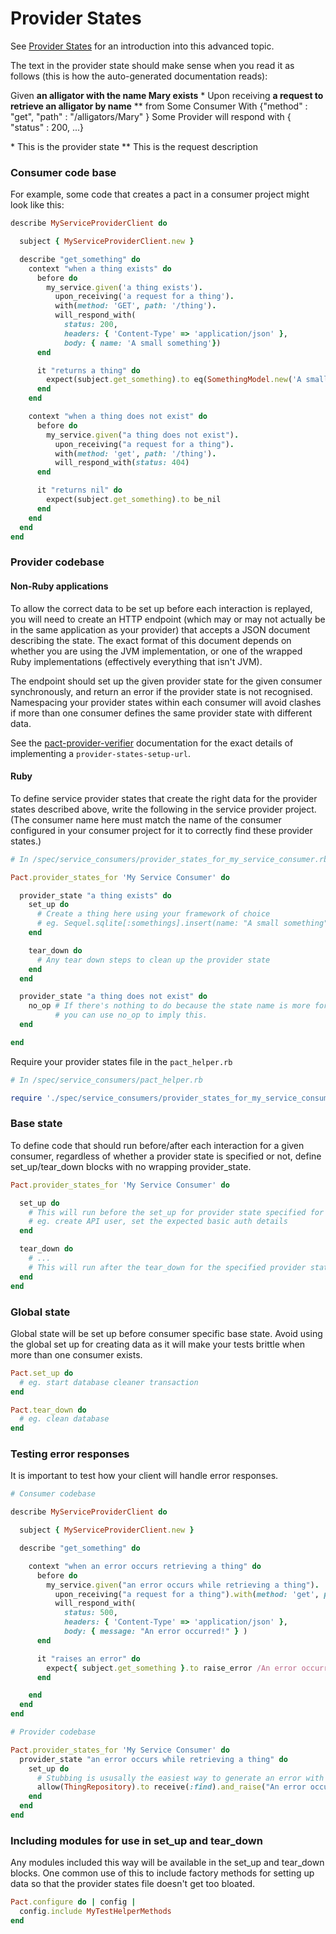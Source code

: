 # Provider States

See [Provider States](../provider_states.md) for an introduction into this advanced topic.

The text in the provider state should make sense when you read it as follows (this is how the auto-generated documentation reads):

Given **an alligator with the name Mary exists** \*
Upon receiving **a request to retrieve an alligator by name** \*\* from Some Consumer
With {"method" : "get", "path" : "/alligators/Mary" }
Some Provider will respond with { "status" : 200, ...}

\* This is the provider state
\*\* This is the request description

### Consumer code base

For example, some code that creates a pact in a consumer project might look like this:

```ruby
describe MyServiceProviderClient do

  subject { MyServiceProviderClient.new }

  describe "get_something" do
    context "when a thing exists" do
      before do
        my_service.given('a thing exists').
          upon_receiving('a request for a thing').
          with(method: 'GET', path: '/thing').
          will_respond_with(
            status: 200,
            headers: { 'Content-Type' => 'application/json' },
            body: { name: 'A small something'})
      end

      it "returns a thing" do
        expect(subject.get_something).to eq(SomethingModel.new('A small something'))
      end
    end

    context "when a thing does not exist" do
      before do
        my_service.given("a thing does not exist").
          upon_receiving("a request for a thing").
          with(method: 'get', path: '/thing').
          will_respond_with(status: 404)
      end

      it "returns nil" do
        expect(subject.get_something).to be_nil
      end
    end
  end
end
```

### Provider codebase

#### Non-Ruby applications

To allow the correct data to be set up before each interaction is replayed, you will need to create an HTTP endpoint (which may or may not actually be in the same application as your provider) that accepts a JSON document describing the state. The exact format of this document depends on whether you are using the JVM implementation, or one of the wrapped Ruby implementations (effectively everything that isn't JVM).

The endpoint should set up the given provider state for the given consumer synchronously, and return an error if the provider state is not recognised. Namespacing your provider states within each consumer will avoid clashes if more than one consumer defines the same provider state with different data.

See the [pact-provider-verifier](https://github.com/pact-foundation/pact-provider-verifier#api-with-provider-states) documentation for the exact details of implementing a `provider-states-setup-url`.

#### Ruby

To define service provider states that create the right data for the provider states described above, write the following in the service provider project. (The consumer name here must match the name of the consumer configured in your consumer project for it to correctly find these provider states.)

```ruby
# In /spec/service_consumers/provider_states_for_my_service_consumer.rb

Pact.provider_states_for 'My Service Consumer' do

  provider_state "a thing exists" do
    set_up do
      # Create a thing here using your framework of choice
      # eg. Sequel.sqlite[:somethings].insert(name: "A small something")
    end

    tear_down do
      # Any tear down steps to clean up the provider state
    end
  end

  provider_state "a thing does not exist" do
    no_op # If there's nothing to do because the state name is more for documentation purposes,
          # you can use no_op to imply this.
  end

end
```
Require your provider states file in the `pact_helper.rb`

```ruby
# In /spec/service_consumers/pact_helper.rb

require './spec/service_consumers/provider_states_for_my_service_consumer.rb'
```

### Base state

To define code that should run before/after each interaction for a given consumer, regardless of whether a provider state is specified or not, define set_up/tear_down blocks with no wrapping provider_state.

```ruby
Pact.provider_states_for 'My Service Consumer' do

  set_up do
    # This will run before the set_up for provider state specified for the interaction.
    # eg. create API user, set the expected basic auth details
  end

  tear_down do
    # ...
    # This will run after the tear_down for the specified provider state.
  end
end
```

### Global state

Global state will be set up before consumer specific base state. Avoid using the global set up for creating data as it will make your tests brittle when more than one consumer exists.

```ruby
Pact.set_up do
  # eg. start database cleaner transaction
end

Pact.tear_down do
  # eg. clean database
end
```

### Testing error responses

It is important to test how your client will handle error responses.

```ruby
# Consumer codebase

describe MyServiceProviderClient do

  subject { MyServiceProviderClient.new }

  describe "get_something" do

    context "when an error occurs retrieving a thing" do
      before do
        my_service.given("an error occurs while retrieving a thing").
          upon_receiving("a request for a thing").with(method: 'get', path: '/thing').
          will_respond_with(
            status: 500,
            headers: { 'Content-Type' => 'application/json' },
            body: { message: "An error occurred!" } )
      end

      it "raises an error" do
        expect{ subject.get_something }.to raise_error /An error occurred!/
      end

    end
  end
end
```

```ruby
# Provider codebase

Pact.provider_states_for 'My Service Consumer' do
  provider_state "an error occurs while retrieving a thing" do
    set_up do
      # Stubbing is ususally the easiest way to generate an error with predictable error text.
      allow(ThingRepository).to receive(:find).and_raise("An error occurred!")
    end
  end
end
```

### Including modules for use in set_up and tear_down

Any modules included this way will be available in the set_up and tear_down blocks. One common use of this to include factory methods for setting up data so that the provider states file doesn't get too bloated.

```ruby
Pact.configure do | config |
  config.include MyTestHelperMethods
end
```
